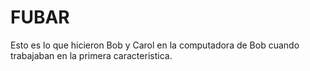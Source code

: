 # FUBAR

Esto es lo que hicieron Bob y Carol en la computadora de Bob cuando trabajaban en la primera caracteristica.

